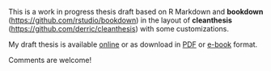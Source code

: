 This is a work in progress thesis draft based on R Markdown and **bookdown** (https://github.com/rstudio/bookdown) in the layout of **cleanthesis** (https://github.com/derric/cleanthesis) with some customizations. 

My draft thesis is available [online](https://ibn-salem.github.io/thesis/) or as download in [PDF](https://ibn-salem.github.io/thesis/thesis.pdf) or [e-book](https://ibn-salem.github.io/thesis/thesis.epub) format.

Comments are welcome!
